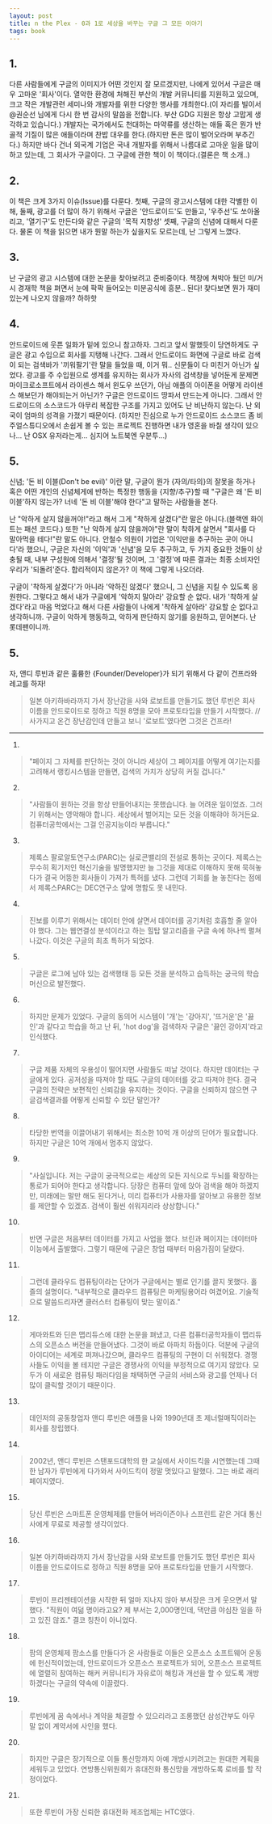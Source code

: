 ```yaml
---
layout: post
title: n the Plex - 0과 1로 세상을 바꾸는 구글 그 모든 이야기
tags: book
---
```


## 1. 
다른 사람들에게 구글의 이미지가 어떤 것인지 잘 모르겠지만, 나에게 있어서 구글은 매우 고마운 '회사'이다. 열악한 환경에 처해진 부산의 개발 커뮤니티를 지원하고 있으며, 크고 작은 개발관련 세미나와 개발자를 위한 다양한 행사를 개최한다.(이 자리를 빌이서 @권순선 님에게 다시 한 번 감사의 말씀을 전합니다. 부산 GDG 지원은 항상 고맙게 생각하고 있습니다.) 개발자는 국가에서도 천대하는 마약류를 생산하는 애들 혹은 뭔가 반골적 기질이 많은 애들이라며 찬밥 대우를 한다.(하지만 돈은 많이 벌어오라며 부추긴다.) 하지만 바다 건너 외국계 기업은 국내 개발자를 위해서 나름대로 고마운 일을 많이하고 있는데, 그 회사가 구글이다. 그 구글에 관한 책이 이 책이다.(결론은 책 소개..)

## 2. 
이 책은 크게 3가지 이슈(Issue)를 다룬다. 첫째, 구글의 광고시스템에 대한 각별한 이해, 둘째, 광고를 더 많이 하기 위해서 구글은 '안드로이드'도 만들고, '우주선'도 쏘아올리고, '열기구'도 만든다와 같은 구글의 '목적 지향성' 셋째, 구글의 신념에 대해서 다룬다. 물론 이 책을 읽으면 내가 뭔말 하는가 싶을지도 모르는데, 난 그렇게 느꼈다.

## 3. 
난 구글의 광고 시스템에 대한 논문을 찾아보려고 준비중이다. 책장에 쳐박아 뒀던 미/거시 경재학 책을 펴면서 눈에 팍팍 들어오는 미분공식에 흥분.. 된다! 찾다보면 뭔가 재미있는게 나오지 않을까? 하하핫

## 4. 
안드로이드에 웃픈 일화가 밑에 있으니 참고하자. 그리고 앞서 말했듯이 당연하게도 구글은 광고 수입으로 회사를 지탱해 나간다. 그래서 안드로이드 화면에 구글로 바로 검색이 되는 검색바가 '끼워팔기'란 말을 들었을 때, 이거 뭐.. 신문들이 다 미친거 아닌가 싶었다. 광고를 주 수입원으로 생계를 유지하는 회사가 자사의 검색창을 넣어둔게 문제면 마이크로소프트에서 라이센스 해서 윈도우 쓰던가, 아님 애플의 아이폰을 어떻게 라이센스 해보던가 해야되는거 아닌가? 구글은 안드로이드 땅파서 만드는게 아니다. 그래서 안드로이드의 소스코드가 아무리 복잡한 구조를 가지고 있어도 난 비난하지 않는다. 난 외국이 엄마의 성격을 가졌기 때문이다. (하지만 진심으로 누가 안드로이드 소스코드 좀 비주얼스튜디오에서 손쉽게 볼 수 있는 프로젝트 진행하면 내가 영혼을 바칠 생각이 있으나... 난 OSX 유저라는게... 심지어 노트북엔 우분투...)

## 5. 
신념; '돈 비 이블(Don't be evil)' 이란 말, 구글이 뭔가 {자의/타의}의 잘못을 하거나 혹은 어떤 개인의 신념체게에 반하는 특정한 행동을 {지향/추구}할 때 "구글은 왜 '돈 비 이블'하지 않는가? 너네 '돈 비 이블'해야 한다"고 말하는 사람들을 본다. 

난 "악하게 살지 않을꺼야!"라고 해서 그게 "착하게 살겠다"란 말은 아니다.(블랙엔 화이트는 패션 코드다.) 또한 "난 악하게 살지 않을꺼야"란 말이 착하게 살면서 "회사를 다 말아먹을 테다!"란 말도 아니다. 안철수 의원이 기업은 '이익만을 추구하는 곳이 아니다'라 했으니, 구글은 자신의 '이익'과 '신념'을 모두 추구하고, 두 가지 중요한 것들이 상충될 때, 내부 구성원에 의해서 '결정'될 것이며, 그 '결정'에 따른 결과는 최종 소비자인 우리가 '되돌려'준다. 합리적이지 않은가? 이 책에 그렇게 나오더라.

구글이 '착하게 살겠다'가 아니라 '악하진 않겠다' 했으니, 그 신념을 지킬 수 있도록 응원한다. 그렇다고 해서 내가 구글에게 '악하지 말아라' 강요할 순 없다. 내가 '착하게 살겠다'라고 마음 먹었다고 해서 다른 사람들이 나에게 '착하게 살아라' 강요할 순 없다고 생각하니까. 구글이 악하게 행동하고, 악하게 판단하지 않기를 응원하고, 믿어본다. 난 롯데팬이니까.

## 5. 
자, 앤디 루빈과 같은 훌륭한 {Founder/Developer}가 되기 위해서 다 같이 건프라와 레고를 하자!
> 일본 아키하바라까지 가서 장난감을 사와 로보트를 만들기도 했던 루빈은 회사 이름을 안드로이드로 정하고 직원 8명을 모아 프로토타입을 만들기 시작했다. // 사가지고 온건 장난감인데 만들고 보니 '로보트'였다면 그것은 건프라!

- - -

1. 
> "페이지 그 자체를 판단하는 것이 아니라 세상이 그 페이지를 어떻게 여기는지를 고려해서 랭킹시스템을 만들면, 검색의 가치가 상당히 커질 겁니다."

2. 
> "사람들이 원하는 것을 항상 만들어내지는 못했습니다. 늘 어려운 일이었죠. 그러기 위해서는 영악해야 합니다. 세상에서 벌어지는 모든 것을 이해햐야 하거든요. 컴퓨터공학에서는 그걸 인공지능이라 부릅니다."

3. 
> 제록스 팔로알토연구소(PARC)는 실로콘밸리의 전설로 통하는 곳이다. 제록스는 무수히 획기저인 혁신기술을 발명했지만 늘 그것을 제대로 이해하지 못해 묵혀놓다가 결국 어뚱한 회사들이 가져가 특허를 냈다. 그런데 기회를 늘 놓친다는 점에서 제록스PARC는 DEC연구소 앞에 명함도 못 내민다.

4. 
> 진보를 이루기 위해서는 데이터 안에 살면서 데이터를 공기처럼 호흡할 줄 알아야 했다. 그는 웹연결성 분석이라고 하는 힐탑 알고리즘을 구글 속에 하나씩 펼쳐나갔다. 이것은 구글의 최초 특허가 되었다.

5. 
> 구글은 로그에 남아 있는 검색행태 등 모든 것을 분석하고 습득하는 궁극의 학습머신으로 발전했다.

6. 
> 하지만 문제가 있었다. 구글의 동의어 시스템이 '개'는 '강아지', '뜨거운'은 '끓인'과 같다고 학습을 하고 난 뒤, 'hot dog'을 검색하자 구글은 '끓인 강아지'라고 인식했다.

7. 
> 구글 제품 자체의 우용성이 떨어지면 사람들도 떠날 것이다. 하지만 데이터는 구글에게 있다. 공저성을 따져야 할 때도 구글의 데이터를 갖고 따져야 한다. 결국 구글의 전략은 보편적인 신뢰감을 유지하는 것이다. 구글을 신뢰하지 않으면 구글검색결과를 어떻게 신뢰할 수 있단 말인가?

8. 
> 타당한 번역을 이끌어내기 위해서는 최소한 10억 개 이상의 단어가 필요합니다. 하지만 구글은 10억 개에서 멈추지 않았다.

9. 
> "사실입니다. 저는 구글이 궁극적으로는 세상의 모든 지식으로 두뇌를 확장하는 통로가 되어야 한다고 생각합니다. 당장은 컴퓨터 앞에 앉아 검색을 해야 하겠지만, 미래에는 말만 해도 된다거나, 미리 컴퓨터가 사용자를 알아보고 유용한 정보를 제안할 수 있겠죠. 검색이 훨씬 쉬워지리라 상상합니다."

10. 
> 반면 구글은 처음부터 데이터를 가지고 사업을 했다. 브린과 페이지는 데이터마이능에서 출발했다. 그렇기 때문에 구글은 창업 때부터 마음가짐이 달랐다.

11. 
> 그런데 클라우드 컴퓨팅이라는 단어가 구글에서는 별로 인기를 끌지 못했다. 홀즐의 설명이다. "내부적으로 클라우드 컴퓨팅은 마케팅용어라 여겼어요. 기술적으로 말씀드리자면 클러스터 컴퓨팅이 맞는 말이죠."

12. 
> 게마와트와 딘은 맵리듀스에 대한 논문을 펴냈고, 다른 컴퓨터공학자들이 맵리듀스의 오픈소스 버전을 만들어냈다. 그것이 바로 아파치 하둡이다. 덕분에 구글의 아이디어는 세계로 퍼져나갔으며, 클라우드 컴퓨팅의 구현이 더 쉬워졌다. 경쟁사들도 이익을 볼 테지만 구글은 경쟁사의 이익을 부정적으로 여기지 않았다. 모두가 이 새로운 컴퓨팅 패러다임을 채택하면 구글의 서비스와 광고를 언제나 더 많이 클릭할 것이기 때문이다.

13. 
> 데인저의 공동창업자 앤디 루빈은 애플을 나와 1990년대 초 제너럴매직이라는 회사를 창립했다.

14. 
> 2002년, 앤디 루빈은 스탠포드대학의 한 교실에서 사이드킥을 시연했는데 그때 한 남자가 루빈에게 다가와서 사이드킥이 정말 멋있다고 말했다. 그는 바로 래리 페이지였다.

15. 
> 당신 루빈은 스마트폰 운영체제를 만들어 버라이즌이나 스프린트 같은 거대 통신사에게 무료로 제공할 생각이었다.

16. 
> 일본 아키하바라까지 가서 장난감을 사와 로보트를 만들기도 했던 루빈은 회사 이름을 안드로이드로 정하고 직원 8명을 모아 프로토타입을 만들기 시작했다.

17. 
> 루빈이 프리젠테이션을 시작한 뒤 얼마 지나지 않아 부서장은 크게 웃으면서 말했다. "직원이 여덞 명이라고요? 제 부서는 2,000명인데, 댁만큼 야심찬 일을 하고 있진 않죠." 결코 칭찬이 아니었다.

18. 
> 팜의 운영체제 팜소스를 만들다가 온 사람들로 이들은 오픈소스 소프트웨어 운동에 헌신적이었는데, 안드로이드가 오픈소스 프로젝트가 되어, 오픈소스 프로젝트에 열렬히 참여하는 해커 커뮤니티가 자유로이 해킹과 개선을 할 수 있도록 개방하겠다는 구글의 약속에 이끌렸다.

19. 
> 루빈에게 꿈 속에서나 계약을 체결할 수 있으리라고 조롱했던 삼성간부도 아무 말 없이 계약서에 사인을 했다.

20. 
> 하지만 구글은 장기적으로 이들 통신망까지 아예 개방시키려고는 원대한 계획을 세워두고 있었다. 연방통신위원회가 휴대전화 통신망을 개방하도록 로비를 할 작정이었다.

21. 
> 또한 루빈이 가장 신뢰한 휴대전화 제조업체는 HTC였다.